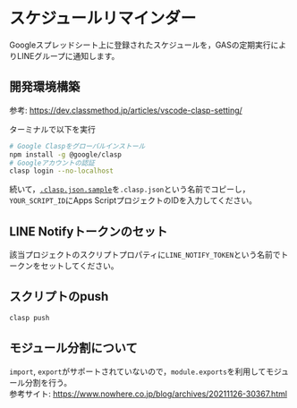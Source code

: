 # スケジュールリマインダー
Googleスプレッドシート上に登録されたスケジュールを，GASの定期実行によりLINEグループに通知します。

## 開発環境構築
参考: https://dev.classmethod.jp/articles/vscode-clasp-setting/

ターミナルで以下を実行

``` sh
# Google Claspをグローバルインストール
npm install -g @google/clasp
# Googleアカウントの認証
clasp login --no-localhost
```

続いて，[`.clasp.json.sample`](.clasp.json.sample)を`.clasp.json`という名前でコピーし，`YOUR_SCRIPT_ID`にApps ScriptプロジェクトのIDを入力してください。

## LINE Notifyトークンのセット
該当プロジェクトのスクリプトプロパティに`LINE_NOTIFY_TOKEN`という名前でトークンをセットしてください。

## スクリプトのpush
``` sh
clasp push
```

## モジュール分割について
`import`, `export`がサポートされていないので，`module.exports`を利用してモジュール分割を行う。  
参考サイト: https://www.nowhere.co.jp/blog/archives/20211126-30367.html
